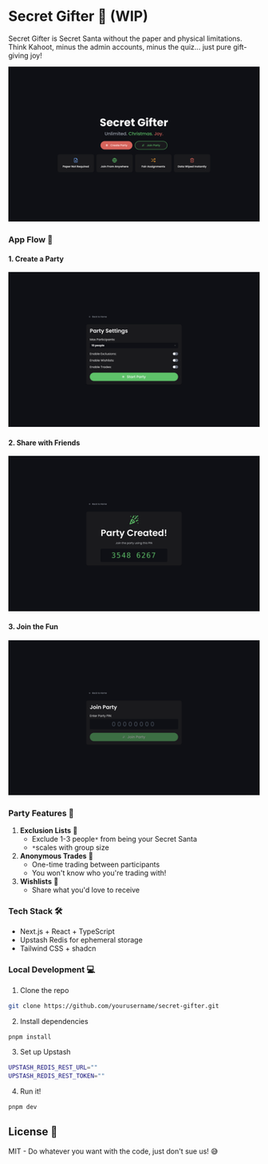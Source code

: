 # Secret Gifter 🎁 (WIP)
Secret Gifter is Secret Santa without the paper and physical limitations. Think Kahoot, minus the admin accounts, minus the quiz... just pure gift-giving joy!

![Home Screen](images/home.png)

### App Flow 🎯

#### 1. Create a Party
![Create Party Screen](images/create_party.png)

#### 2. Share with Friends
![Share Party Screen](images/share_party.png)

#### 3. Join the Fun
![Join Party Screen](images/join_party.png)

### Party Features 🎄
1. **Exclusion Lists** 👥
   - Exclude 1-3 people`*` from being your Secret Santa
   - `*`scales with group size
2. **Anonymous Trades** 🔄
   - One-time trading between participants
   - You won't know who you're trading with!
3. **Wishlists** 📝
   - Share what you'd love to receive

### Tech Stack 🛠
- Next.js + React + TypeScript
- Upstash Redis for ephemeral storage
- Tailwind CSS + shadcn

### Local Development 💻
1. Clone the repo
```bash
git clone https://github.com/yourusername/secret-gifter.git
```
2. Install dependencies
```bash
pnpm install
```
3. Set up Upstash
```bash
UPSTASH_REDIS_REST_URL=""
UPSTASH_REDIS_REST_TOKEN=""
```
4. Run it!
```bash
pnpm dev
```

## License 📄
MIT - Do whatever you want with the code, just don't sue us! 😅
```
